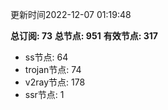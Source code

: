 更新时间2022-12-07 01:19:48

**总订阅: 73**
**总节点: 951**
**有效节点: 317**
- ss节点: 64
- trojan节点: 74
- v2ray节点: 178
- ssr节点: 1
